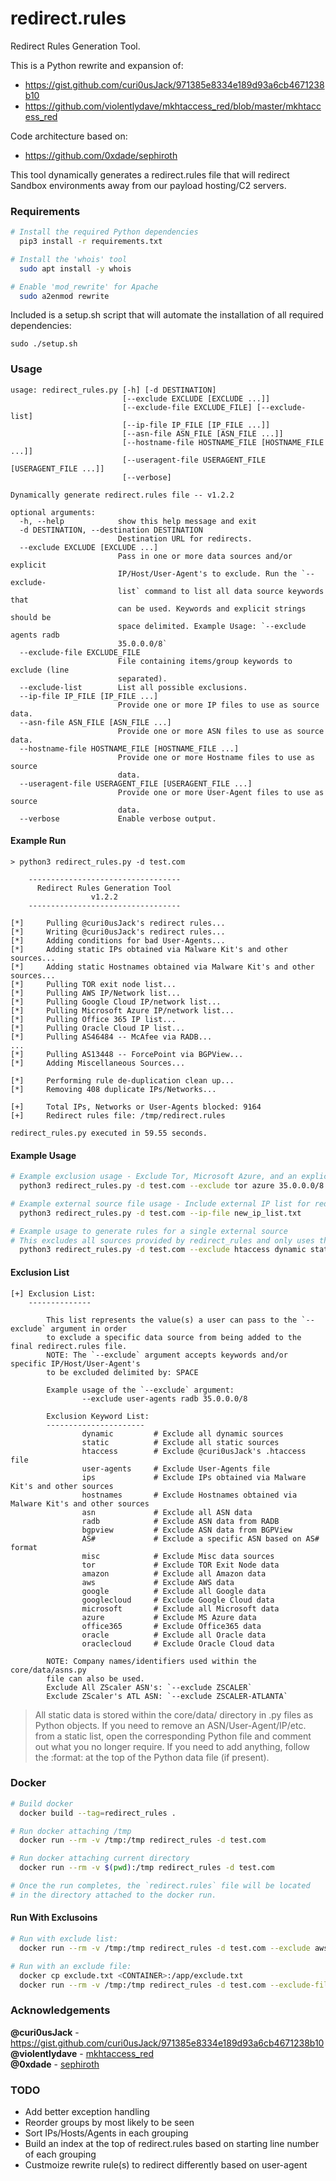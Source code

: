 # redirect.rules
Redirect Rules Generation Tool.

This is a Python rewrite and expansion of:
* https://gist.github.com/curi0usJack/971385e8334e189d93a6cb4671238b10
* https://github.com/violentlydave/mkhtaccess_red/blob/master/mkhtaccess_red

Code architecture based on:
* https://github.com/0xdade/sephiroth

This tool dynamically generates a redirect.rules file that will redirect Sandbox environments away from our payload hosting/C2 servers.

### Requirements
```bash
# Install the required Python dependencies
  pip3 install -r requirements.txt

# Install the 'whois' tool
  sudo apt install -y whois

# Enable 'mod_rewrite' for Apache
  sudo a2enmod rewrite
```

Included is a setup.sh script that will automate the installation of all required dependencies:
```
sudo ./setup.sh
```

### Usage
```
usage: redirect_rules.py [-h] [-d DESTINATION]
                         [--exclude EXCLUDE [EXCLUDE ...]]
                         [--exclude-file EXCLUDE_FILE] [--exclude-list]
                         [--ip-file IP_FILE [IP_FILE ...]]
                         [--asn-file ASN_FILE [ASN_FILE ...]]
                         [--hostname-file HOSTNAME_FILE [HOSTNAME_FILE ...]]
                         [--useragent-file USERAGENT_FILE [USERAGENT_FILE ...]]
                         [--verbose]

Dynamically generate redirect.rules file -- v1.2.2

optional arguments:
  -h, --help            show this help message and exit
  -d DESTINATION, --destination DESTINATION
                        Destination URL for redirects.
  --exclude EXCLUDE [EXCLUDE ...]
                        Pass in one or more data sources and/or explicit
                        IP/Host/User-Agent's to exclude. Run the `--exclude-
                        list` command to list all data source keywords that
                        can be used. Keywords and explicit strings should be
                        space delimited. Example Usage: `--exclude agents radb
                        35.0.0.0/8`
  --exclude-file EXCLUDE_FILE
                        File containing items/group keywords to exclude (line
                        separated).
  --exclude-list        List all possible exclusions.
  --ip-file IP_FILE [IP_FILE ...]
                        Provide one or more IP files to use as source data.
  --asn-file ASN_FILE [ASN_FILE ...]
                        Provide one or more ASN files to use as source data.
  --hostname-file HOSTNAME_FILE [HOSTNAME_FILE ...]
                        Provide one or more Hostname files to use as source
                        data.
  --useragent-file USERAGENT_FILE [USERAGENT_FILE ...]
                        Provide one or more User-Agent files to use as source
                        data.
  --verbose             Enable verbose output.
```

#### Example Run
```
> python3 redirect_rules.py -d test.com

    ----------------------------------
      Redirect Rules Generation Tool
                  v1.2.2
    ----------------------------------

[*]     Pulling @curi0usJack's redirect rules...
[*]     Writing @curi0usJack's redirect rules...
[*]     Adding conditions for bad User-Agents...
[*]     Adding static IPs obtained via Malware Kit's and other sources...
[*]     Adding static Hostnames obtained via Malware Kit's and other sources...
[*]     Pulling TOR exit node list...
[*]     Pulling AWS IP/Network list...
[*]     Pulling Google Cloud IP/network list...
[*]     Pulling Microsoft Azure IP/network list...
[*]     Pulling Office 365 IP list...
[*]     Pulling Oracle Cloud IP list...
[*]     Pulling AS46484 -- McAfee via RADB...
...
[*]     Pulling AS13448 -- ForcePoint via BGPView...
[*]     Adding Miscellaneous Sources...

[*]     Performing rule de-duplication clean up...
[*]     Removing 408 duplicate IPs/Networks...

[+]     Total IPs, Networks or User-Agents blocked: 9164
[+]     Redirect rules file: /tmp/redirect.rules

redirect_rules.py executed in 59.55 seconds.
```

#### Example Usage
```bash
# Example exclusion usage - Exclude Tor, Microsoft Azure, and an explicit CIDR:
  python3 redirect_rules.py -d test.com --exclude tor azure 35.0.0.0/8

# Example external source file usage - Include external IP list for redirection:
  python3 redirect_rules.py -d test.com --ip-file new_ip_list.txt

# Example usage to generate rules for a single external source
# This excludes all sources provided by redirect_rules and only uses the external source:
  python3 redirect_rules.py -d test.com --exclude htaccess dynamic static --ip-file new_ip_list.txt
```

#### Exclusion List
```
[+] Exclusion List:
    --------------

        This list represents the value(s) a user can pass to the `--exclude` argument in order
        to exclude a specific data source from being added to the final redirect.rules file.
        NOTE: The `--exclude` argument accepts keywords and/or specific IP/Host/User-Agent's
        to be excluded delimited by: SPACE

        Example usage of the `--exclude` argument:
                --exclude user-agents radb 35.0.0.0/8

        Exclusion Keyword List:
        ----------------------
                dynamic         # Exclude all dynamic sources
                static          # Exclude all static sources
                htaccess        # Exclude @curi0usJack's .htaccess file
                user-agents     # Exclude User-Agents file
                ips             # Exclude IPs obtained via Malware Kit's and other sources
                hostnames       # Exclude Hostnames obtained via Malware Kit's and other sources
                asn             # Exclude all ASN data
                radb            # Exclude ASN data from RADB
                bgpview         # Exclude ASN data from BGPView
                AS#             # Exclude a specific ASN based on AS# format
                misc            # Exclude Misc data sources
                tor             # Exclude TOR Exit Node data
                amazon          # Exclude all Amazon data
                aws             # Exclude AWS data
                google          # Exclude all Google data
                googlecloud     # Exclude Google Cloud data
                microsoft       # Exclude all Microsoft data
                azure           # Exclude MS Azure data
                office365       # Exclude Office365 data
                oracle          # Exclude all Oracle data
                oraclecloud     # Exclude Oracle Cloud data

        NOTE: Company names/identifiers used within the core/data/asns.py
        file can also be used.
        Exclude All ZScaler ASN's: `--exclude ZSCALER`
        Exclude ZScaler's ATL ASN: `--exclude ZSCALER-ATLANTA`
```

> All static data is stored within the core/data/ directory in .py files as Python objects. If you need to remove an ASN/User-Agent/IP/etc. from a static list, open the corresponding Python file and comment out what you no longer require. If you need to add anything, follow the :format: at the top of the Python data file (if present).

### Docker
```bash
# Build docker
  docker build --tag=redirect_rules .

# Run docker attaching /tmp
  docker run --rm -v /tmp:/tmp redirect_rules -d test.com

# Run docker attaching current directory
  docker run --rm -v $(pwd):/tmp redirect_rules -d test.com

# Once the run completes, the `redirect.rules` file will be located
# in the directory attached to the docker run.
```

#### Run With Exclusoins
```bash
# Run with exclude list:
  docker run --rm -v /tmp:/tmp redirect_rules -d test.com --exclude aws azure 35.0.0.0/8

# Run with an exclude file:
  docker cp exclude.txt <CONTAINER>:/app/exclude.txt
  docker run --rm -v /tmp:/tmp redirect_rules -d test.com --exclude-file exclude.txt
```

### Acknowledgements
**@curi0usJack** - https://gist.github.com/curi0usJack/971385e8334e189d93a6cb4671238b10<br>
**@violentlydave** - [mkhtaccess_red](https://github.com/violentlydave/mkhtaccess_red/)<br>
**@0xdade** - [sephiroth](https://github.com/0xdade/sephiroth)

### TODO
* Add better exception handling
* Reorder groups by most likely to be seen
* Sort IPs/Hosts/Agents in each grouping
* Build an index at the top of redirect.rules based on starting line number of each grouping
* Custmoize rewrite rule(s) to redirect differently based on user-agent